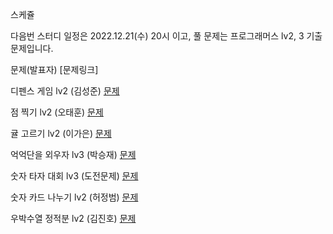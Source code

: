 스케쥴

다음번 스터디 일정은 2022.12.21(수) 20시 이고, 풀 문제는 프로그래머스 lv2, 3 기출 문제입니다.

문제(발표자) [문제링크]

디펜스 게임 lv2 (김성준) [문제](https://school.programmers.co.kr/learn/courses/30/lessons/142085)

점 찍기 lv2 (오태훈) [문제](https://school.programmers.co.kr/learn/courses/30/lessons/140107)

귤 고르기 lv2 (이가은) [문제](https://school.programmers.co.kr/learn/courses/30/lessons/138476)

억억단을 외우자 lv3 (박승재) [문제](https://school.programmers.co.kr/learn/courses/30/lessons/138475)

숫자 타자 대회 lv3 (도전문제) [문제](https://school.programmers.co.kr/learn/courses/30/lessons/136797)

숫자 카드 나누기 lv2 (허정범) [문제](https://school.programmers.co.kr/learn/courses/30/lessons/135807)

우박수열 정적분 lv2 (김진호) [문제](https://school.programmers.co.kr/learn/courses/30/lessons/134239)

